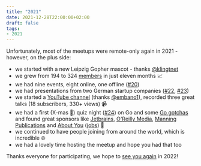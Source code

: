 ```yaml
---
title: "2021"
date: 2021-12-28T22:00:00+02:00
draft: false
tags:
- 2021
---
```


Unfortunately, most of the meetups were remote-only again in 2021 - however, on
the plus side:

* we started with a new Leipzig Gopher mascot - thanks [@klingtnet](https://www.klingt.net/)
* we grew from 194 to 324 [members](https://www.meetup.com/Leipzig-Golang/) in just eleven months 📈
* we had nine events, eight online, one offline ([#20](https://golangleipzig.space/posts/meetup-20-invitation/))
* we had presentations from two German startup companies ([#22](https://golangleipzig.space/posts/meetup-22-wrapup/), [#23](https://golangleipzig.space/posts/meetup-23-wrapup/))
* we started a [YouTube channel](https://www.youtube.com/channel/UCFDzViL6Bo0w2AG23Q0_rZQ) (thanks [@embano1](https://twitter.com/embano1/)), recorded three great talks (18 subscribers, 330+ views) 📹
* we had a first (X-mas 🎄) quiz night ([#24](https://golangleipzig.space/posts/meetup-24-wrapup/)) on Go and some [Go gotchas](https://github.com/golang-leipzig/gotchas) and found great sponsors like [Jetbrains](https://jetbrains.com/), [O'Reilly Media](https://www.oreilly.com/pub/cpc/323592), [Manning Publications](https://www.manning.com/) and [About You](https://www.aboutyou.com/) ([jobs](https://corporate.aboutyou.de/en/jobs/senior-golang-developer)) 🎁
* we continued to have people joining from around the world, which is incredible 🌐
* we had a lovely time hosting the meetup and hope you had that too

Thanks everyone for participating, we hope to [see you again](https://www.meetup.com/Leipzig-Golang/) in 2022!
